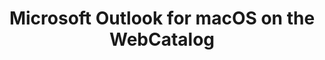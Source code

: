 ---
name: Microsoft Outlook
category: Productivity
mailtoHandler: 'https://outlook.live.com/owa/?path=/mail/action/compose&to=%s'
title: Microsoft Outlook for macOS on the WebCatalog
key: microsoft-outlook
fullUrl: 'https://outlook.live.com/owa/'
hostname: outlook.live.com

---